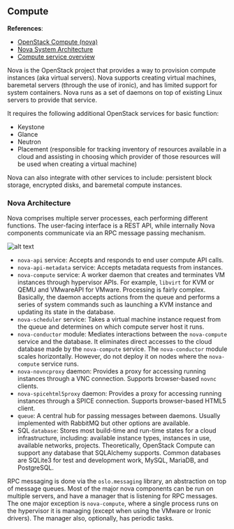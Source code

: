## Compute

__References__:
  * [OpenStack Compute (nova)](https://docs.openstack.org/nova/latest/)
  * [Nova System Architecture](https://docs.openstack.org/nova/latest/user/architecture.html)
  * [Compute service overview](https://docs.openstack.org/nova/latest/install/get-started-compute.html)

Nova is the OpenStack project that provides a way to provision compute 
instances (aka virtual servers). Nova supports creating virtual machines, 
baremetal servers (through the use of ironic), and has limited support for 
system containers. Nova runs as a set of daemons on top of existing Linux 
servers to provide that service.

It requires the following additional OpenStack services for basic function:

  * Keystone
  * Glance
  * Neutron
  * Placement (responsible for tracking inventory of resources available in a 
cloud and assisting in choosing which provider of those resources will be used 
when creating a virtual machine)

Nova can also integrate with other services to include: persistent block 
storage, encrypted disks, and baremetal compute instances.

### Nova Architecture

Nova comprises multiple server processes, each performing different functions. 
The user-facing interface is a REST API, while internally Nova components 
communicate via an RPC message passing mechanism. 

![alt text](https://docs.openstack.org/nova/latest/_images/architecture.svg)

  * `nova-api` service: Accepts and responds to end user compute API calls. 
  * `nova-api-metadata` service: Accepts metadata requests from instances. 
  * `nova-compute` service: A worker daemon that creates and terminates VM 
instances through hypervisor APIs. For example, `libvirt` for KVM or QEMU and
VMwareAPI for VMware. Processing is fairly complex. Basically, the daemon 
accepts actions from the queue and performs a series of system commands such 
as launching a KVM instance and updating its state in the database.
  * `nova-scheduler` service: Takes a virtual machine instance request from 
the queue and determines on which compute server host it runs.
  * `nova-conductor` module: Mediates interactions between the `nova-compute` 
service and the database. It eliminates direct accesses to the cloud database 
made by the `nova-compute` service. The `nova-conductor` module scales 
horizontally. However, do not deploy it on nodes where the `nova-compute` 
service runs. 
  * `nova-novncproxy` daemon: Provides a proxy for accessing running instances 
through a VNC connection. Supports browser-based `novnc` clients.
  * `nova-spicehtml5proxy` daemon: Provides a proxy for accessing running 
instances through a SPICE connection. Supports browser-based HTML5 client.
  * `queue`: A central hub for passing messages between daemons. Usually 
implemented with RabbitMQ but other options are available.
  * SQL `database`: Stores most build-time and run-time states for a cloud 
infrastructure, including: available instance types, instances in use, 
available networks, projects. Theoretically, OpenStack Compute can support any 
database that SQLAlchemy supports. Common databases are SQLite3 for test and 
development work, MySQL, MariaDB, and PostgreSQL.

RPC messaging is done via the `oslo.messaging` library, an abstraction on top 
of message queues. Most of the major nova components can be run on multiple 
servers, and have a manager that is listening for RPC messages. The one major 
exception is `nova-compute`, where a single process runs on the hypervisor it 
is managing (except when using the VMware or Ironic drivers). The manager also, 
optionally, has periodic tasks.